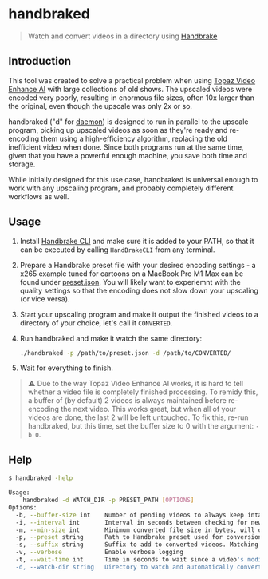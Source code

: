 # handbraked

>  Watch and convert videos in a directory using [Handbrake](https://handbrake.fr)

## Introduction

This tool was created to solve a practical problem when using [Topaz Video Enhance AI](https://www.topazlabs.com/video-enhance-ai) with large collections of old shows. The upscaled videos were encoded very poorly, resulting in enormous file sizes, often 10x larger than the original, even though the upscale was only 2x or so.

handbraked ("d" for [daemon](https://en.wikipedia.org/wiki/Daemon_(computing))) is designed to run in parallel to the upscale program, picking up upscaled videos as soon as they're ready and re-encoding them using a high-efficiency algorithm, replacing the old inefficient video when done. Since both programs run at the same time, given that you have a powerful enough machine, you save both time and storage.

While initially designed for this use case, handbraked is universal enough to work with any upscaling program, and probably completely different workflows as well.

## Usage

1. Install [Handbrake CLI](https://handbrake.fr/downloads2.php) and make sure it is added to your PATH, so that it can be executed by calling `HandBrakeCLI` from any terminal.

2. Prepare a Handbrake preset file with your desired encoding settings - a x265 example tuned for cartoons on a MacBook Pro M1 Max can be found under [preset.json](preset.json). You will likely want to experiemnt with the quality settings so that the encoding does not slow down your upscaling (or vice versa).

3. Start your upscaling program and make it output the finished videos to a directory of your choice, let's call it `CONVERTED`.

4. Run handbraked and make it watch the same directory:

   ```bash
   ./handbraked -p /path/to/preset.json -d /path/to/CONVERTED/
   ```

5. Wait for everything to finish.

>  :warning: Due to the way Topaz Video Enhance AI works, it is hard to tell whether a video file is completely finished processing. To remidy this, a buffer of (by default) 2 videos is always maintained before re-encoding the next video. This works great, but when all of your videos are done, the last 2 will be left untouched. To fix this, re-run handbraked, but this time, set the buffer size to 0 with the argument:  `-b 0`.

## Help

```bash
$ handbraked -help
```

```bash
Usage:
	handbraked -d WATCH_DIR -p PRESET_PATH [OPTIONS]
Options:
  -b, --buffer-size int    Number of pending videos to always keep intact before starting to convert (default 2)
  -i, --interval int       Interval in seconds between checking for new videos (default 5)
  -m, --min-size int       Minimum converted file size in bytes, will otherwise error and terminate (default 1000000)
  -p, --preset string      Path to Handbrake preset used for conversion
  -s, --suffix string      Suffix to add to converted videos. Matching files will be excluded from conversion (default "-x265")
  -v, --verbose            Enable verbose logging
  -t, --wait-time int      Time in seconds to wait since a video's modification time before starting conversion (default 10)
  -d, --watch-dir string   Directory to watch and automatically convert new videos
```

